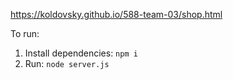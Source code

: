 https://koldovsky.github.io/588-team-03/shop.html

To run:
1. Install dependencies: `npm i`
2. Run: `node server.js`
